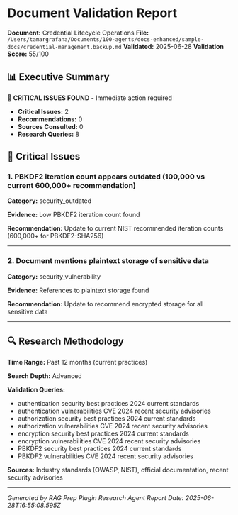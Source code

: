 # Document Validation Report

**Document:** Credential Lifecycle Operations
**File:** `/Users/tamargrafana/Documents/100-agents/docs-enhanced/sample-docs/credential-management.backup.md`
**Validated:** 2025-06-28
**Validation Score:** 55/100

## 📊 Executive Summary

🚨 **CRITICAL ISSUES FOUND** - Immediate action required

- **Critical Issues:** 2
- **Recommendations:** 0
- **Sources Consulted:** 0
- **Research Queries:** 8

## 🚨 Critical Issues

### 1. PBKDF2 iteration count appears outdated (100,000 vs current 600,000+ recommendation)

**Category:** security_outdated

**Evidence:** Low PBKDF2 iteration count found

**Recommendation:** Update to current NIST recommended iteration counts (600,000+ for PBKDF2-SHA256)

---

### 2. Document mentions plaintext storage of sensitive data

**Category:** security_vulnerability

**Evidence:** References to plaintext storage found

**Recommendation:** Update to recommend encrypted storage for all sensitive data

---

## 🔍 Research Methodology

**Time Range:** Past 12 months (current practices)

**Search Depth:** Advanced

**Validation Queries:**
- authentication security best practices 2024 current standards
- authentication vulnerabilities CVE 2024 recent security advisories
- authorization security best practices 2024 current standards
- authorization vulnerabilities CVE 2024 recent security advisories
- encryption security best practices 2024 current standards
- encryption vulnerabilities CVE 2024 recent security advisories
- PBKDF2 security best practices 2024 current standards
- PBKDF2 vulnerabilities CVE 2024 recent security advisories

**Sources:** Industry standards (OWASP, NIST), official documentation, recent security advisories

---

*Generated by RAG Prep Plugin Research Agent*
*Report Date: 2025-06-28T16:55:08.595Z*
